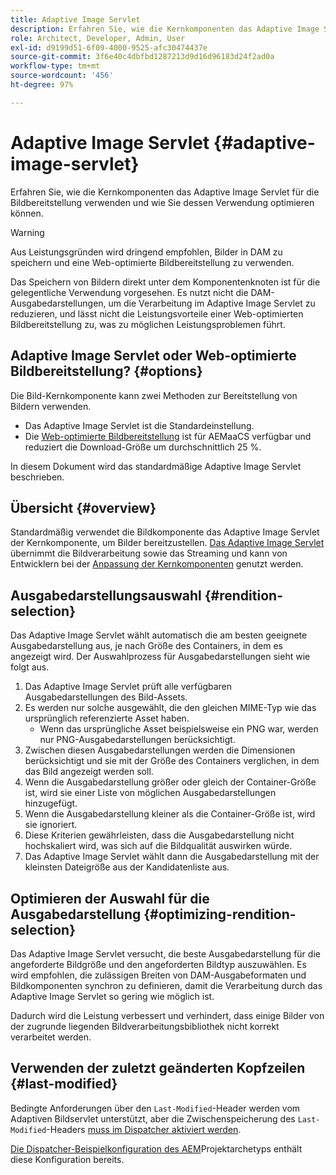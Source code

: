 ```yaml
---
title: Adaptive Image Servlet
description: Erfahren Sie, wie die Kernkomponenten das Adaptive Image Servlet für die Bildbereitstellung verwenden und wie Sie dessen Verwendung optimieren können.
role: Architect, Developer, Admin, User
exl-id: d9199d51-6f09-4000-9525-afc30474437e
source-git-commit: 3f6e40c4dbfbd1287213d9d16d96183d24f2ad0a
workflow-type: tm+mt
source-wordcount: '456'
ht-degree: 97%

---
```


# Adaptive Image Servlet {#adaptive-image-servlet}

Erfahren Sie, wie die Kernkomponenten das Adaptive Image Servlet für die Bildbereitstellung verwenden und wie Sie dessen Verwendung optimieren können.

>[!WARNING]
>
>Aus Leistungsgründen wird dringend empfohlen, Bilder in DAM zu speichern und eine Web-optimierte Bildbereitstellung zu verwenden.
>
>Das Speichern von Bildern direkt unter dem Komponentenknoten ist für die gelegentliche Verwendung vorgesehen. Es nutzt nicht die DAM-Ausgabedarstellungen, um die Verarbeitung im Adaptive Image Servlet zu reduzieren, und lässt nicht die Leistungsvorteile einer Web-optimierten Bildbereitstellung zu, was zu möglichen Leistungsproblemen führt.

## Adaptive Image Servlet oder Web-optimierte Bildbereitstellung? {#options}

Die Bild-Kernkomponente kann zwei Methoden zur Bereitstellung von Bildern verwenden.

* Das Adaptive Image Servlet ist die Standardeinstellung.
* Die [Web-optimierte Bildbereitstellung](/help/developing/web-optimized-image-delivery.md) ist für AEMaaCS verfügbar und reduziert die Download-Größe um durchschnittlich 25 %.

In diesem Dokument wird das standardmäßige Adaptive Image Servlet beschrieben.

## Übersicht {#overview}

Standardmäßig verwendet die Bildkomponente das Adaptive Image Servlet der Kernkomponente, um Bilder bereitzustellen. [Das Adaptive Image Servlet](https://github.com/adobe/aem-core-wcm-components/wiki/The-Adaptive-Image-Servlet) übernimmt die Bildverarbeitung sowie das Streaming und kann von Entwicklern bei der [Anpassung der Kernkomponenten](/help/developing/customizing.md) genutzt werden.

## Ausgabedarstellungsauswahl {#rendition-selection}

Das Adaptive Image Servlet wählt automatisch die am besten geeignete Ausgabedarstellung aus, je nach Größe des Containers, in dem es angezeigt wird. Der Auswahlprozess für Ausgabedarstellungen sieht wie folgt aus.

1. Das Adaptive Image Servlet prüft alle verfügbaren Ausgabedarstellungen des Bild-Assets.
1. Es werden nur solche ausgewählt, die den gleichen MIME-Typ wie das ursprünglich referenzierte Asset haben.
   * Wenn das ursprüngliche Asset beispielsweise ein PNG war, werden nur PNG-Ausgabedarstellungen berücksichtigt.
1. Zwischen diesen Ausgabedarstellungen werden die Dimensionen berücksichtigt und sie mit der Größe des Containers verglichen, in dem das Bild angezeigt werden soll.
1. Wenn die Ausgabedarstellung größer oder gleich der Container-Größe ist, wird sie einer Liste von möglichen Ausgabedarstellungen hinzugefügt.
1. Wenn die Ausgabedarstellung kleiner als die Container-Größe ist, wird sie ignoriert.
1. Diese Kriterien gewährleisten, dass die Ausgabedarstellung nicht hochskaliert wird, was sich auf die Bildqualität auswirken würde.
1. Das Adaptive Image Servlet wählt dann die Ausgabedarstellung mit der kleinsten Dateigröße aus der Kandidatenliste aus.

## Optimieren der Auswahl für die Ausgabedarstellung {#optimizing-rendition-selection}

Das Adaptive Image Servlet versucht, die beste Ausgabedarstellung für die angeforderte Bildgröße und den angeforderten Bildtyp auszuwählen. Es wird empfohlen, die zulässigen Breiten von DAM-Ausgabeformaten und Bildkomponenten synchron zu definieren, damit die Verarbeitung durch das Adaptive Image Servlet so gering wie möglich ist.

Dadurch wird die Leistung verbessert und verhindert, dass einige Bilder von der zugrunde liegenden Bildverarbeitungsbibliothek nicht korrekt verarbeitet werden.

## Verwenden der zuletzt geänderten Kopfzeilen {#last-modified}

Bedingte Anforderungen über den `Last-Modified`-Header werden vom Adaptiven Bildservlet unterstützt, aber die Zwischenspeicherung des `Last-Modified`-Headers [muss im Dispatcher aktiviert werden](https://experienceleague.adobe.com/docs/experience-manager-dispatcher/using/configuring/dispatcher-configuration.html?lang=de#caching-http-response-headers).

[Die Dispatcher-Beispielkonfiguration des AEM](/help/developing/archetype/overview.md)Projektarchetyps enthält diese Konfiguration bereits.
